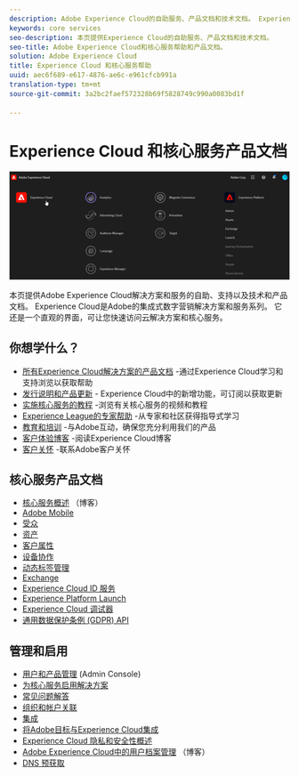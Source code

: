 ```yaml
---
description: Adobe Experience Cloud的自助服务、产品文档和技术文档。 Experience Cloud是Adobe的集成式数字营销解决方案和服务系列。
keywords: core services
seo-description: 本页提供Experience Cloud的自助服务、产品文档和技术文档。
seo-title: Adobe Experience Cloud和核心服务帮助和产品文档。
solution: Adobe Experience Cloud
title: Experience Cloud 和核心服务帮助
uuid: aec6f689-e617-4876-ae6c-e961cfcb991a
translation-type: tm+mt
source-git-commit: 3a2bc2faef572328b69f5828749c990a0083bd1f

---
```



# Experience Cloud 和核心服务产品文档

![Experience Cloud](assets/cloud-pulldown.png)

本页提供Adobe Experience Cloud解决方案和服务的自助、支持以及技术和产品文档。 Experience Cloud是Adobe的集成式数字营销解决方案和服务系列。 它还是一个直观的界面，可让您快速访问云解决方案和核心服务。

## 你想学什么？

* [所有Experience Cloud解决方案的产品文档](https://docs.adobe.com/content/help/en/experience-cloud/user-guides/home.html) -通过Experience Cloud学习和支持浏览以获取帮助
* [发行说明和产品更新](https://docs.adobe.com/content/help/en/release-notes/experience-cloud/current.html) - Experience Cloud中的新增功能，可订阅以获取更新
* [实施核心服务的教程](https://docs.adobe.com/content/help/en/core-services-learn/tutorials/overview.html) -浏览有关核心服务的视频和教程
* [Experience League的专家帮助](https://landing.adobe.com/experience-league/) -从专家和社区获得指导式学习
* [教育和培训](https://helpx.adobe.com/learning.html?promoid=KAUDK) -与Adobe互动，确保您充分利用我们的产品
* [客户体验博客](https://theblog.adobe.com/customer-experience/) -阅读Experience Cloud博客
* [客户关怀](https://helpx.adobe.com/contact/enterprise-support.ec.html) -联系Adobe客户关怀

## 核心服务产品文档

* [核心服务概述](https://theblog.adobe.com/part-2-capturing-leveraging-consumer-behavior-adobe-marketing-cloud/) （博客）
* [Adobe Mobile](https://docs.adobe.com/content/help/en/mobile-services/using/home.html)
* [受众](https://docs.adobe.com/content/help/en/core-services/interface/audiences/audience-library.html)
* [资产](experience-cloud-assets/experience-cloud-assets.md)
* [客户属性](https://docs.adobe.com/content/help/en/core-services/interface/customer-attributes/attributes.html)
* [设备协作](https://docs.adobe.com/content/help/en/device-co-op/using/home.html)
* [动态标签管理](https://docs.adobe.com/content/help/en/dtm/using/dtm-home.html)
* [Exchange](https://experiencecloud.adobeexchange.com/)
* [Experience Cloud ID 服务](https://docs.adobe.com/content/help/en/id-service/using/home.html)
* [Experience Platform Launch](https://docs.adobelaunch.com/)
* [Experience Cloud 调试器](https://docs.adobe.com/content/help/en/debugger/using/experience-cloud-debugger.html)
* [通用数据保护条例 (GDPR) API](https://www.adobe.io/apis/experiencecloud/gdpr.html)

## 管理和启用

* [用户和产品管理](admin-getting-started/admin-getting-started.md) (Admin Console)
* [为核心服务启用解决方案](core-services/core-services.md)
* [常见问题解答](admin-getting-started/admin-getting-started.md)
* [组织和帐户关联](admin-getting-started/organizations.md)
* [集成](marketing-cloud-integrations.md)
* [将Adobe目标与Experience Cloud集成](https://docs.adobe.com/content/help/en/target/using/integrate/a4t/a4t.html)
* [Experience Cloud 隐私和安全性概述](assets/Adobe-Marketing-Cloud-Privacy-and-Security-Overview.pdf)
* [Adobe Experience Cloud中的用户档案管理](https://theblog.adobe.com/profile-management-adobe-marketing-cloud-comes-together/) （博客）
* [DNS 预获取](admin-getting-started/admin-getting-started.md#concept_6BC8C6856E3644F8956D7AD0A96383B7)
